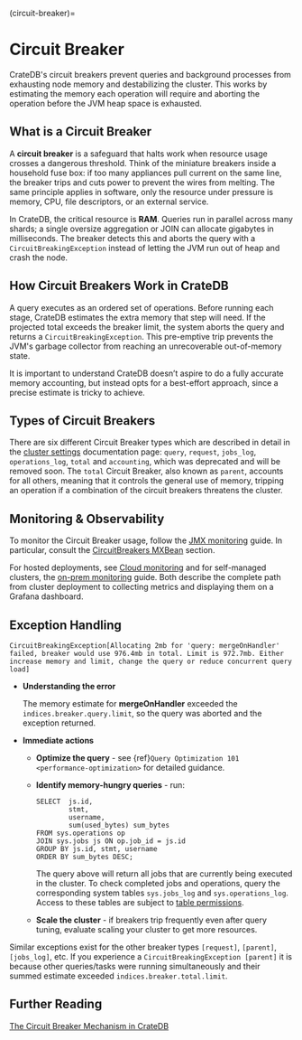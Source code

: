(circuit-breaker)=

# Circuit Breaker

CrateDB's circuit breakers prevent queries and background processes from exhausting node memory and destabilizing the cluster.
This works by estimating the memory each operation will require and aborting the operation before the JVM heap space is exhausted.

## What is a Circuit Breaker

A **circuit breaker** is a safeguard that halts work when resource usage crosses a dangerous threshold.
Think of the miniature breakers inside a household fuse box: if too many appliances pull current on the same line, the breaker
trips and cuts power to prevent the wires from melting. The same principle applies in software, only the resource under pressure
is memory, CPU, file descriptors, or an external service.

In CrateDB, the critical resource is **RAM**. Queries run in parallel across many shards; a single
oversize aggregation or JOIN can allocate gigabytes in milliseconds. The breaker detects this and aborts the query with a
`CircuitBreakingException` instead of letting the JVM run out of heap and crash the node.

## How Circuit Breakers Work in CrateDB

A query executes as an ordered set of operations. Before running each stage, CrateDB estimates the extra memory that step will need.
If the projected total exceeds the breaker limit, the system aborts the query and returns a `CircuitBreakingException`.
This pre-emptive trip prevents the JVM's garbage collector from reaching an unrecoverable out-of-memory state.

It is important to understand CrateDB doesn’t aspire to do a fully accurate memory accounting, but instead opts for a best-effort approach,
since a precise estimate is tricky to achieve.

## Types of Circuit Breakers

There are six different Circuit Breaker types which are described in detail in the [cluster settings] documentation page: `query`,
`request`, `jobs_log`, `operations_log`, `total` and `accounting`, which was deprecated and will be removed soon. The `total` Circuit Breaker, also
known as `parent`, accounts for all others, meaning that it controls the general use of memory, tripping an operation if a
combination of the circuit breakers threatens the cluster.

## Monitoring & Observability

To monitor the Circuit Breaker usage, follow the [JMX monitoring] guide. In particular,
consult the [CircuitBreakers MXBean] section.

For hosted deployments, see [Cloud monitoring] and for self-managed clusters, the [on-prem monitoring] guide. Both describe the complete path from cluster
deployment to collecting metrics and displaying them on a Grafana dashboard.

## Exception Handling

```console
CircuitBreakingException[Allocating 2mb for 'query: mergeOnHandler' failed, breaker would use 976.4mb in total. Limit is 972.7mb. Either increase memory and limit, change the query or reduce concurrent query load]
```

- **Understanding the error**

  The memory estimate for **mergeOnHandler** exceeded the `indices.breaker.query.limit`, so the query was aborted and the
  exception returned.

- **Immediate actions**

  - **Optimize the query** - see {ref}`Query Optimization 101 <performance-optimization>` for detailed guidance.

  - **Identify memory-hungry queries** - run:

    ```psql
    SELECT  js.id,
            stmt,
            username,
            sum(used_bytes) sum_bytes
    FROM sys.operations op
    JOIN sys.jobs js ON op.job_id = js.id
    GROUP BY js.id, stmt, username
    ORDER BY sum_bytes DESC;
    ```

    The query above will return all jobs that are currently being executed in the cluster. To check completed jobs and operations, query
    the corresponding system tables `sys.jobs_log` and `sys.operations_log`. Access to these tables are subject to [table permissions].

  - **Scale the cluster** - if breakers trip frequently even after query tuning, evaluate scaling your cluster to get more resources.

Similar exceptions exist for the other breaker types `[request]`, `[parent]`, `[jobs_log]`, etc.
If you experience a `CircuitBreakingException [parent]` it is because other queries/tasks were running simultaneously and their summed estimate
exceeded `indices.breaker.total.limit`.

## Further Reading

[The Circuit Breaker Mechanism in CrateDB]

[circuitbreakers mxbean]: https://cratedb.com/docs/crate/reference/en/master/admin/monitoring.html#circuitbreakers-mxbean
[cloud monitoring]: https://community.cratedb.com/t/monitoring-cratedb-cloud-clusters/1397
[cluster settings]: https://cratedb.com/docs/crate/reference/en/master/config/cluster.html#query-circuit-breaker
[jmx monitoring]: inv:crate-reference#jmx_monitoring
[on-prem monitoring]: https://community.cratedb.com/t/monitoring-a-self-managed-cratedb-cluster-with-prometheus-and-grafana/1236
[table permissions]: inv:crate-reference#jobs_table_permissions
[the circuit breaker mechanism in cratedb]: https://zignar.net/2021/06/17/the-circuit-breaker-mechanism-in-cratedb/
